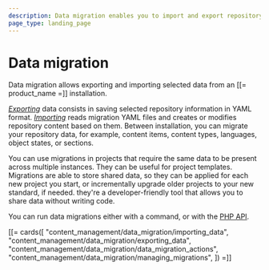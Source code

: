 ```yaml
---
description: Data migration enables you to import and export repository data by using YAML files.
page_type: landing_page
---
```


# Data migration

Data migration allows exporting and importing selected data from an [[= product_name =]] installation.

[*Exporting*](exporting_data.md) data consists in saving selected repository information in YAML format.
[*Importing*](importing_data.md) reads migration YAML files and creates or modifies repository content based on them.
Between installation, you can migrate your repository data, for example, content items, content types, languages, object states, or sections.

You can use migrations in projects that require the same data to be present across multiple instances.
They can be useful for project templates. Migrations are able to store shared data, so they can be applied for each new project you start,
or incrementally upgrade older projects to your new standard, if needed.
they're a developer-friendly tool that allows you to share data without writing code.

You can run data migrations either with a command, or with the [PHP API](data_migration_api.md).

[[= cards([
    "content_management/data_migration/importing_data",
    "content_management/data_migration/exporting_data",
    "content_management/data_migration/data_migration_actions",
    "content_management/data_migration/managing_migrations",
]) =]]
